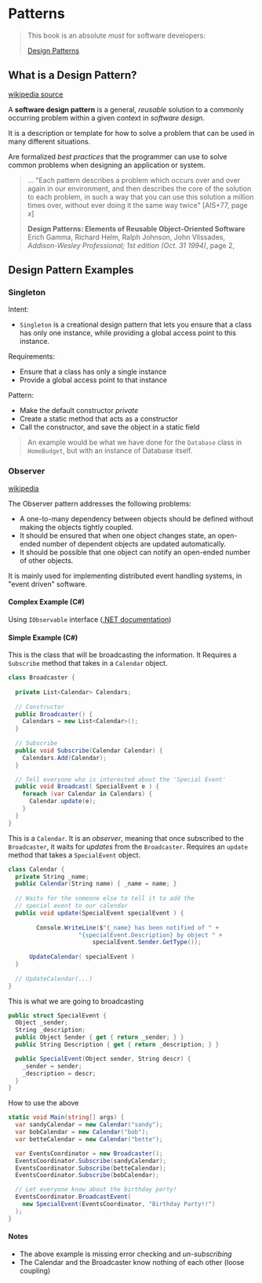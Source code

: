 #  Patterns

> This book is an absolute *must* for software developers:
>
> [Design Patterns](https://www.amazon.ca/Design-Patterns-Elements-Reusable-Object-Oriented/dp/0201633612) 

## What is a Design Pattern?

[wikipedia source](https://en.wikipedia.org/wiki/Design_Patterns)

A **software design pattern** is a general, *reusable* solution to a commonly occurring problem within a given context in *software design*. 

It is a description or template for how to solve a problem that can be used in many different situations. 

Are formalized *best practices* that the programmer can use to solve common problems when designing an application or system.

> ... "Each pattern describes a problem which occurs over and over again in our environment, and then describes the core of the solution to each problem, in such a way that you can use this solution a million times over, without ever doing it the same way twice" [AIS+77, page *x*]
>
> **Design Patterns: Elements of Reusable Object-Oriented Software** Erich Gamma, Richard Helm, Ralph Johnson, John Vlissades, *Addison-Wesley Professional; 1st edition (Oct. 31 1994)*, page 2,

## Design Pattern Examples

### Singleton

Intent:

*  `Singleton` is a creational design pattern that lets you ensure that a class has only one instance, while providing a global access point to this instance.

Requirements:

* Ensure that a class has only a single instance
* Provide a global access point to that instance

Pattern:

* Make the default constructor *private*
* Create a static method that acts as a constructor
* Call the constructor, and save the object in a static field

> An example would be what we have done for the `Database` class in `HomeBudget`, but with an instance of Database itself.

### Observer

[wikipedia](https://en.wikipedia.org/wiki/Observer_pattern#:~:text=The%20observer%20pattern%20is%20a,calling%20one%20of%20their%20methods.)

The Observer pattern addresses the following problems:

- A one-to-many dependency between objects should be defined without making the objects tightly coupled.
- It should be ensured that when one object changes state, an open-ended number of dependent objects are updated automatically.
- It should be possible that one object can notify an open-ended number of other objects.

It is mainly used for implementing distributed event handling systems, in "event driven" software. 

#### Complex Example (C#)

Using `IObservable` interface ([.NET documentation](https://docs.microsoft.com/en-us/dotnet/api/system.iobservable-1?view=net-6.0))

#### Simple Example (C#)

This is the class that will be broadcasting the information. It Requires a `Subscribe` method that takes in a `Calendar` object.
```csharp
class Broadcaster {
  
  private List<Calendar> Calendars;
  
  // Constructor
  public Broadcaster() { 
    Calendars = new List<Calendar>();
  }
  
  // Subscribe
  public void Subscribe(Calendar Calendar) {
    Calendars.Add(Calendar);
  }

  // Tell everyone who is interested about the 'Special Event'
  public void Broadcast( SpecialEvent e ) {
    foreach (var Calendar in Calendars) { 
      Calendar.update(e); 
    }
  }
}
```
This is a `Calendar`. It is an *observer*, meaning that once subscribed to the `Broadcaster`, it waits for *updates* from the `Broadcaster`. Requires an `update` method that takes a `SpecialEvent` object.
```csharp
class Calendar {
  private String _name;
  public Calendar(String name) { _name = name; }
  
  // Waits for the someone else to tell it to add the 
  // special event to our calendar
  public void update(SpecialEvent specialEvent ) {
    
  		Console.WriteLine($"{_name} has been notified of " +  
                    "{specialEvent.Description} by object " + 	
                        specialEvent.Sender.GetType());
    
      UpdateCalendar( specialEvent )
  }
  
  // UpdateCalendar(...)
}
```
This is what we are going to broadcasting 
```csharp
public struct SpecialEvent {
  Object _sender;
  String _description;
  public Object Sender { get { return _sender; } }
  public String Description { get { return _description; } }

  public SpecialEvent(Object sender, String descr) {
    _sender = sender;
    _description = descr;
  }
}
```

How to use the above
```csharp
static void Main(string[] args) {
  var sandyCalendar = new Calendar("sandy");
  var bobCalendar = new Calendar("bob");
  var betteCalendar = new Calendar("bette");

  var EventsCoordinator = new Broadcaster();
  EventsCoordinator.Subscribe(sandyCalendar);
  EventsCoordinator.Subscribe(betteCalendar);
  EventsCoordinator.Subscribe(bobCalendar);

  // Let everyone know about the birthday party!
  EventsCoordinator.BroadcastEvent(
    new SpecialEvent(EventsCoordinator, "Birthday Party!!")
  );
}
```

#### Notes
* The above example is missing error checking and *un-subscribing*
* The Calendar and the Broadcaster know nothing of each other (loose coupling) 

